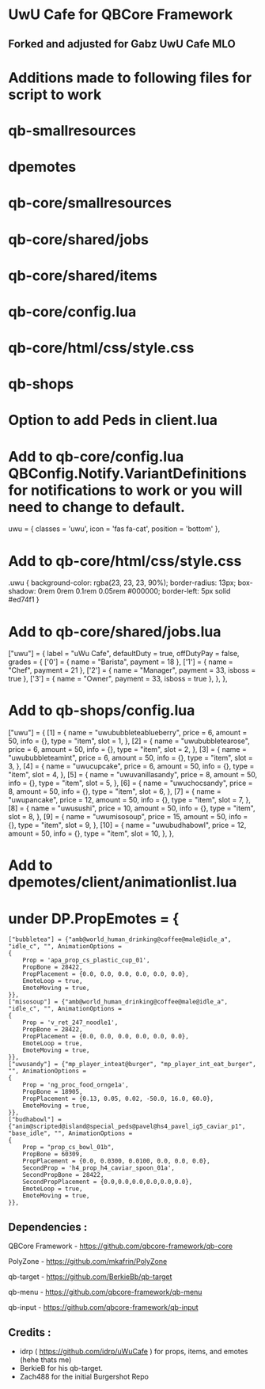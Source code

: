 # UwU Cafe for QBCore Framework

## Forked and adjusted for Gabz UwU Cafe MLO

# Additions made to following files for script to work
# qb-smallresources
# dpemotes
# qb-core/smallresources
# qb-core/shared/jobs
# qb-core/shared/items
# qb-core/config.lua
# qb-core/html/css/style.css
# qb-shops
# Option to add Peds in client.lua

# Add to qb-core/config.lua    QBConfig.Notify.VariantDefinitions for notifications to work or you will need to change to default.
uwu = {
        classes = 'uwu',
        icon = 'fas fa-cat',
        position = 'bottom'
    },


# Add to qb-core/html/css/style.css
.uwu {
    background-color: rgba(23, 23, 23, 90%);
    border-radius: 13px;
    box-shadow: 0rem 0rem 0.1rem 0.05rem #000000;
    border-left: 5px solid #ed74f1
}

# Add to qb-core/shared/jobs.lua
["uwu"] = {
		label = "uWu Cafe",
		defaultDuty = true,
		offDutyPay = false,
		grades = {
			['0'] = {
				name = "Barista",
				payment = 18
			},
			['1'] = {
				name = "Chef",
				payment = 21
			},
			['2'] = {
				name = "Manager",
				payment = 33,
				isboss = true
			},
			['3'] = {
				name = "Owner",
				payment = 33,
				isboss = true
			},
		},
	},

# Add to qb-shops/config.lua

["uwu"] = {
        [1] = {
            name = "uwububbleteablueberry",
            price = 6,
            amount = 50,
            info = {},
            type = "item",
            slot = 1,
        },
        [2] = {
            name = "uwububbletearose",
            price = 6,
            amount = 50,
            info = {},
            type = "item",
            slot = 2,
        },
        [3] = {
            name = "uwububbleteamint",
            price = 6,
            amount = 50,
            info = {},
            type = "item",
            slot = 3,
        },
        [4] = {
            name = "uwucupcake",
            price = 6,
            amount = 50,
            info = {},
            type = "item",
            slot = 4,
        },
        [5] = {
            name = "uwuvanillasandy",
            price = 8,
            amount = 50,
            info = {},
            type = "item",
            slot = 5,
        },
        [6] = {
            name = "uwuchocsandy",
            price = 8,
            amount = 50,
            info = {},
            type = "item",
            slot = 6,
        },
        [7] = {
            name = "uwupancake",
            price = 12,
            amount = 50,
            info = {},
            type = "item",
            slot = 7,
        },
        [8] = {
            name = "uwusushi",
            price = 10,
            amount = 50,
            info = {},
            type = "item",
            slot = 8,
        },
        [9] = {
            name = "uwumisosoup",
            price = 15,
            amount = 50,
            info = {},
            type = "item",
            slot = 9,
        },
        [10] = {
            name = "uwubudhabowl",
            price = 12,
            amount = 50,
            info = {},
            type = "item",
            slot = 10,
        },
    },

# Add to dpemotes/client/animationlist.lua
# under DP.PropEmotes = {
    ["bubbletea"] = {"amb@world_human_drinking@coffee@male@idle_a", "idle_c", "", AnimationOptions =
    {
        Prop = 'apa_prop_cs_plastic_cup_01',
        PropBone = 28422,
        PropPlacement = {0.0, 0.0, 0.0, 0.0, 0.0, 0.0},
        EmoteLoop = true,
        EmoteMoving = true,
    }},
    ["misosoup"] = {"amb@world_human_drinking@coffee@male@idle_a", "idle_c", "", AnimationOptions =
    {
        Prop = 'v_ret_247_noodle1',
        PropBone = 28422,
        PropPlacement = {0.0, 0.0, 0.0, 0.0, 0.0, 0.0},
        EmoteLoop = true,
        EmoteMoving = true,
    }},
    ["uwusandy"] = {"mp_player_inteat@burger", "mp_player_int_eat_burger", "", AnimationOptions =
    {
        Prop = 'ng_proc_food_ornge1a',
        PropBone = 18905,
        PropPlacement = {0.13, 0.05, 0.02, -50.0, 16.0, 60.0},
        EmoteMoving = true,
    }},
    ["budhabowl"] = {"anim@scripted@island@special_peds@pavel@hs4_pavel_ig5_caviar_p1", "base_idle", "", AnimationOptions =
    {
        Prop = "prop_cs_bowl_01b",
        PropBone = 60309,
        PropPlacement = {0.0, 0.0300, 0.0100, 0.0, 0.0, 0.0},
        SecondProp = 'h4_prop_h4_caviar_spoon_01a',
        SecondPropBone = 28422,
        SecondPropPlacement = {0.0,0.0,0.0,0.0,0.0,0.0},
        EmoteLoop = true,
        EmoteMoving = true,
    }},


## Dependencies :
QBCore Framework - https://github.com/qbcore-framework/qb-core

PolyZone - https://github.com/mkafrin/PolyZone

qb-target - https://github.com/BerkieBb/qb-target

qb-menu - https://github.com/qbcore-framework/qb-menu

qb-input - https://github.com/qbcore-framework/qb-input

## Credits :
- idrp ( https://github.com/idrp/uWuCafe ) for props, items, and emotes (hehe thats me)
- BerkieB for his qb-target.
- Zach488 for the initial Burgershot Repo